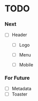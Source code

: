 # TODO

### Next
- [ ] Header
    - [ ] Logo
    - [ ] Menu
    - [ ] Mobile


### For Future
- [ ] Metadata
- [ ] Toaster
